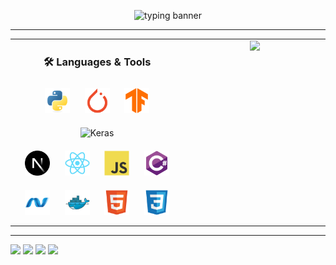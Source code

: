 <!-- ⚡ Typing SVG (terminal vibe) -->
<p align="center">
  <img src="https://readme-typing-svg.demolab.com?font=Fira+Code&size=20&pause=1000&color=36BCF7&center=true&vCenter=true&width=780&lines=argmax(%5BComputer+Vision%2C+NLP%2C+Federated+Learning%2C+Medical+AI%5D)" alt="typing banner" />
</p>

---

<!-- ========= Two-column section ========= -->
<table align="center" width="90%" style="border-collapse:collapse;">
<tr>
<td width="55%" valign="top" style="border:none;">

<h3 align="center">🛠 Languages &amp; Tools</h3>

<!-- Borderless 4x3 grid (no table borders) -->
<div align="center">
  <!-- row 1 -->
  <span style="display:inline-block;margin:10px;"><img alt="Python"     src="https://raw.githubusercontent.com/devicons/devicon/master/icons/python/python-original.svg"     width="40" height="40"></span>
  <span style="display:inline-block;margin:10px;"><img alt="PyTorch"    src="https://raw.githubusercontent.com/devicons/devicon/master/icons/pytorch/pytorch-original.svg"   width="40" height="40"></span>
  <span style="display:inline-block;margin:10px;"><img alt="TensorFlow" src="https://raw.githubusercontent.com/devicons/devicon/master/icons/tensorflow/tensorflow-original.svg" width="40" height="40"></span>
  <span style="display:inline-block;margin:10px;"><img alt="Keras"      src="https://upload.wikimedia.org/wikipedia/commons/a/ae/Keras_logo.svg"                           width="40" height="40"></span>
  <br/>
  <!-- row 2 -->
  <span style="display:inline-block;margin:10px;"><img alt="Next.js"    src="https://raw.githubusercontent.com/devicons/devicon/master/icons/nextjs/nextjs-original.svg"     width="40" height="40"></span>
  <span style="display:inline-block;margin:10px;"><img alt="React"      src="https://raw.githubusercontent.com/devicons/devicon/master/icons/react/react-original.svg"       width="40" height="40"></span>
  <span style="display:inline-block;margin:10px;"><img alt="JavaScript" src="https://raw.githubusercontent.com/devicons/devicon/master/icons/javascript/javascript-original.svg" width="40" height="40"></span>
  <span style="display:inline-block;margin:10px;"><img alt="C#"         src="https://raw.githubusercontent.com/devicons/devicon/master/icons/csharp/csharp-original.svg"     width="40" height="40"></span>
  <br/>
  <!-- row 3 -->
  <span style="display:inline-block;margin:10px;"><img alt=".NET"       src="https://raw.githubusercontent.com/devicons/devicon/master/icons/dot-net/dot-net-original.svg"   width="40" height="40"></span>
  <span style="display:inline-block;margin:10px;"><img alt="Docker"     src="https://raw.githubusercontent.com/devicons/devicon/master/icons/docker/docker-original.svg"     width="40" height="40"></span>
  <span style="display:inline-block;margin:10px;"><img alt="HTML5"      src="https://raw.githubusercontent.com/devicons/devicon/master/icons/html5/html5-original.svg"       width="40" height="40"></span>
  <span style="display:inline-block;margin:10px;"><img alt="CSS3"       src="https://raw.githubusercontent.com/devicons/devicon/master/icons/css3/css3-original.svg"         width="40" height="40"></span>
</div>

</td>
<td width="45%" valign="top" style="border:none;">
  <div align="center" style="width:100%; max-width:720px; margin:0 auto;">
    <img src="https://github-readme-stats.vercel.app/api/top-langs/?username=bengssy&layout=donut-vertical&theme=radical&hide_border=true&langs_count=30" />
  </div>
</td>
</tr>
</table>
<!-- ========= /Two-column section ========= -->

---

<!-- ========= Connect Section ========= -->
<p>
  <a href="mailto:atlibengisu9@gmail.com"><img src="https://img.shields.io/badge/Gmail-D14836?style=for-the-badge&logo=gmail&logoColor=white"></a>
  <a href="https://www.linkedin.com/in/bengisu-atli-864459259/"><img src="https://img.shields.io/badge/LinkedIn-0077B5?style=for-the-badge&logo=linkedin&logoColor=white"></a>
  <a href="https://www.kaggle.com/bengisuatl"><img src="https://img.shields.io/badge/Kaggle-20BEFF?style=for-the-badge&logo=kaggle&logoColor=white"></a>
  <a href="https://huggingface.co/bengisu"><img src="https://img.shields.io/badge/-HuggingFace-FDEE21?style=for-the-badge&logo=HuggingFace&logoColor=black"></a>
</p>
